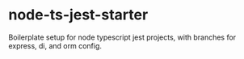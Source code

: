 # node-ts-jest-starter
Boilerplate setup for node typescript jest projects, with branches for express, di, and orm config.

